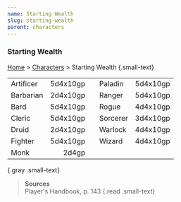 ```yaml
---
name: Starting Wealth
slug: starting-wealth
parent: characters
---
```

### Starting Wealth
[Home](dm-operations-center) > [Characters](characters) > Starting Wealth {.small-text}

||||||
|-----------|---------:|-|----------|-----------:|
| Artificer | 5d4x10gp | | Paladin   | 5d4x10gp |
| Barbarian | 2d4x10gp | | Ranger    | 5d4x10gp |
| Bard      | 5d4x10gp | | Rogue     | 4d4x10gp |
| Cleric    | 5d4x10gp | | Sorcerer  | 3d4x10gp |
| Druid     | 2d4x10gp | | Warlock   | 4d4x10gp |
| Fighter   | 5d4x10gp | | Wizard    | 4d4x10gp |
| Monk      | 2d4gp    | |||
{.gray .small-text}

> **Sources** <br/>
> Player's Handbook, p. 143
{.read .small-text}